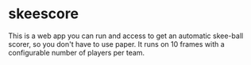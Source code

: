 # skeescore

This is a web app you can run and access to get an automatic skee-ball scorer, so you don't have to use paper. It runs on 10 frames with a configurable number of players per team.

